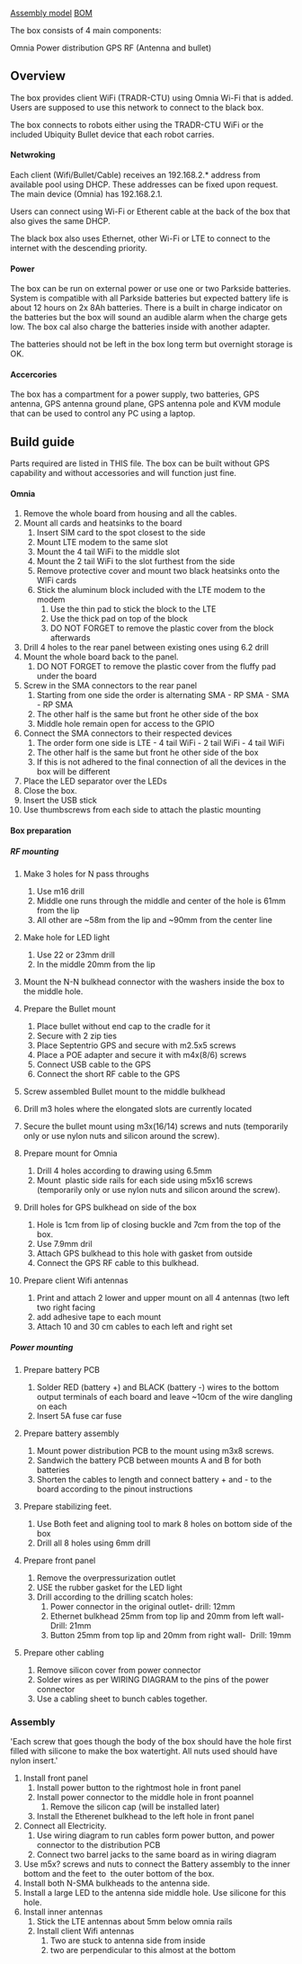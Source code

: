 [Assembly model](https://a360.co/3UheEoB)
[BOM](https://docs.google.com/spreadsheets/d/1pW8I78pGmDZeQg6-AQzk0oum4GO72B5RDJt2gy8QRNQ/edit?usp=sharing)


The box consists of 4 main components: 

Omnia
Power distribution
GPS
RF (Antenna and bullet)

## Overview 
The box provides client WiFi (TRADR-CTU) using Omnia Wi-Fi that is added. 
Users are supposed to use this network to connect to the black box. 

The box connects to robots either using the TRADR-CTU WiFi or the included Ubiquity Bullet device that each robot carries. 

#### Netwroking
Each client (Wifi/Bullet/Cable) receives an 192.168.2.* address from available pool using DHCP. 
These addresses can be fixed upon request. 
The main device (Omnia) has 192.168.2.1.

Users can connect using Wi-Fi or Etherent cable at the back of the box that also gives the same DHCP. 

The black box also uses Ethernet, other Wi-Fi or LTE to connect to the internet with the descending priority. 

#### Power

The box can be run on external power or use one or two Parkside batteries.
System is compatible with all Parkside batteries but expected battery life is about 12 hours on 2x 8Ah batteries.
There is a built in charge indicator on the batteries but the box will sound an audible alarm when the charge gets low. 
The box cal also charge the batteries inside with another adapter. 

The batteries should not be left in the box long term but overnight storage is OK.

#### Accercories
The box has a compartment for a power supply, two batteries, GPS antenna, GPS antenna ground plane, GPS antenna pole and KVM module that can be used to control any PC using a laptop.

## Build guide
Parts required are listed in THIS file.
The box can be built without GPS capability and without accessories and will function just fine.  

#### Omnia

1. Remove the whole board from housing and all the cables.
2. Mount all cards and heatsinks to the board
	1. Insert SIM card to the spot closest to the side
	2. Mount LTE modem to the same slot
	3. Mount the 4 tail WiFi to the middle slot
	4. Mount the 2 tail WiFi to the slot furthest from the side
	5. Remove protective cover and mount two black heatsinks onto the WIFi cards
	6. Stick the aluminum block included with the LTE modem to the modem
		1.  Use the thin pad to stick the block to the LTE
		2. Use the thick pad on top of the block
		3. DO NOT FORGET to remove the plastic cover from the block afterwards
3. Drill 4 holes to the rear panel between existing ones using 6.2 drill
4. Mount the whole board back to the panel. 
	1. DO NOT FORGET to remove the plastic cover from the fluffy pad under the board
5. Screw in the SMA connectors to the rear panel 
	1. Starting from one side the order is alternating SMA - RP SMA - SMA - RP SMA
	2. The other half is the same but front he other side of the box
	3. Middle hole remain open for access to the GPIO
6. Connect the SMA connectors to their respected devices
	1. The order form one side is LTE - 4 tail WiFi - 2 tail WiFi - 4 tail WiFi
	2. The other half is the same but front he other side of the box   
	3. If this is not adhered to the final connection of all the devices in the box will be different
7. Place the LED separator over the LEDs 
8.  Close the box. 
9. Insert the USB stick
10. Use thumbscrews from each side to attach the plastic mounting

#### Box preparation
##### RF mounting
1. Make 3 holes for N pass throughs
	1. Use m16 drill
	2. Middle one runs through the middle and center of the hole is 61mm from the lip  
	3. All other are ~58m from the lip and ~90mm from the center line  
2. Make hole for LED light
	1. Use 22 or 23mm drill
	2. In the middle 20mm from the lip
3. Mount the N-N bulkhead connector with the washers inside the box to the middle hole. 
4. Prepare the Bullet mount 
	1. Place bullet without end cap to the cradle for it
	2. Secure with 2 zip ties 
	3. Place Septentrio GPS and secure with m2.5x5 screws
	4. Place a POE adapter and secure it with m4x(8/6) screws
	5. Connect USB cable to the GPS
	6. Connect the short RF cable to the GPS
5. Screw assembled Bullet mount to the middle bulkhead
6. Drill m3 holes where the elongated slots are currently located
7. Secure the bullet mount using m3x(16/14) screws and nuts (temporarily only or use nylon nuts and silicon around the screw).

8. Prepare mount for Omnia
	1. Drill 4 holes according to drawing using 6.5mm
	2. Mount  plastic side rails for each side using m5x16 screws (temporarily only or use nylon nuts and silicon around the screw).

9. Drill holes for GPS bulkhead on side of the box
	1. Hole is 1cm from lip of closing buckle and 7cm from the top of the box.
	2. Use 7.9mm dril
	3. Attach GPS bulkhead to this hole with gasket from outside
	4. Connect the GPS RF cable to this bulkhead.

10. Prepare client Wifi antennas
	1. Print and attach 2 lower and upper mount on all 4 antennas (two left two right facing
	2. add adhesive tape to each mount 
	3. Attach 10 and 30 cm cables to each left and right set

#####  Power mounting

1. Prepare battery PCB
	1. Solder RED (battery +) and BLACK (battery -) wires to the bottom output terminals of each board and leave ~10cm of the wire dangling on each
	2. Insert 5A fuse car fuse
2. Prepare battery assembly
	1. Mount power distribution PCB to the mount using m3x8 screws.
	2. Sandwich the battery PCB between mounts A and B for both batteries
	3. Shorten the cables to length and connect battery + and - to the board according to the pinout instructions
5. Prepare stabilizing feet.
	1. Use Both feet and aligning tool to mark 8 holes on bottom side of the box 
	2. Drill all 8 holes using 6mm drill

7. Prepare front panel 
	1. Remove the overpressurization outlet
	2. USE the rubber gasket for the LED light 
	3. Drill according to the drilling scatch holes:
		1. Power connector in the original outlet- drill: 12mm
		2. Ethernet bulkhead 25mm from top lip and 20mm from left wall- Drill: 21mm
		3. Button 25mm from top lip and 20mm from right wall-  Drill: 19mm
9. Prepare other cabling 
	1. Remove silicon cover from power connector
	2. Solder wires as per WIRING DIAGRAM to the pins of the power connector
	3. Use a cabling sheet to bunch cables together.


###  Assembly

'Each screw that goes though the body of the box should have the hole first filled with silicone to make the box watertight. All nuts used should have nylon insert.'

  

1. Install front panel
	1. Install power button to the rightmost hole in front panel
	2. Install power connector to the middle hole in front poannel
		1. Remove the silicon cap (will be installed later)
	3. Install the Etherenet bulkhead to the left hole in front panel
2. Connect all Electricity. 
	1. Use wiring diagram to run cables form power button, and power connector to the distribution PCB
	2. Connect two barrel jacks to the same board as in wiring diagram
3. Use m5x? screws and nuts to connect the Battery assembly to the inner bottom and the feet to  the outer bottom of the box.
6. Install both N-SMA bulkheads to the antenna side. 
7. Install a large LED to the antenna side middle hole. Use silicone for this hole. 
8. Install inner antennas
	1. Stick the LTE antennas about 5mm below omnia rails
	2. Install client Wifi antennas 
		1. Two are stuck to antenna side from inside
		2. two are perpendicular to this almost at the bottom